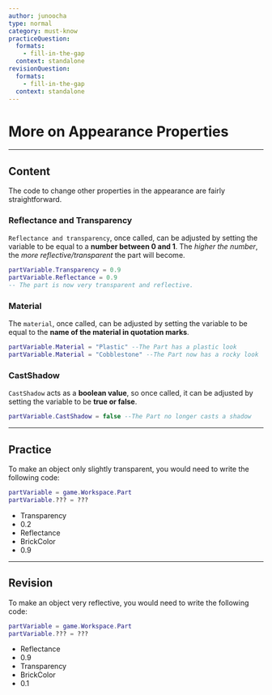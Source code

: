 ```yaml
---
author: junoocha
type: normal
category: must-know
practiceQuestion:
  formats:
    - fill-in-the-gap
  context: standalone
revisionQuestion:
  formats:
    - fill-in-the-gap
  context: standalone
---
```


# More on Appearance Properties

---

## Content

The code to change other properties in the appearance are fairly straightforward. 

### Reflectance and Transparency
`Reflectance and transparency`, once called, can be adjusted by setting the variable to be equal to a **number between 0 and 1**. The *higher the number*, the *more reflective/transparent* the part will become.

```lua
partVariable.Transparency = 0.9
partVariable.Reflectance = 0.9
-- The part is now very transparent and reflective.
```
### Material
The `material`, once called, can be adjusted by setting the variable to be equal to the **name of the material in quotation marks**.

```lua
partVariable.Material = "Plastic" --The Part has a plastic look
partVariable.Material = "Cobblestone" --The Part now has a rocky look 
```
### CastShadow
`CastShadow` acts as a **boolean value**, so once called, it can be adjusted by setting the variable to be **true or false**.
```lua
partVariable.CastShadow = false --The Part no longer casts a shadow
```

---

## Practice
To make an object only slightly transparent, you would need to write the following code:
```lua
partVariable = game.Workspace.Part
partVariable.??? = ???
```
- Transparency
- 0.2
- Reflectance
- BrickColor
- 0.9

---

## Revision
To make an object very reflective, you would need to write the following code:
```lua
partVariable = game.Workspace.Part
partVariable.??? = ???
```
- Reflectance
- 0.9
- Transparency
- BrickColor
- 0.1